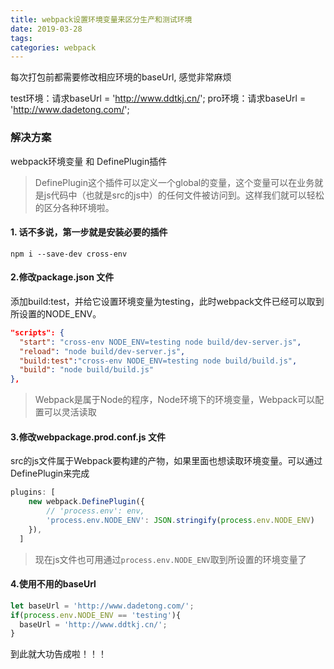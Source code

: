 ```yaml
---
title: webpack设置环境变量来区分生产和测试环境
date: 2019-03-28
tags:
categories: webpack
---
```

每次打包前都需要修改相应环境的baseUrl, 感觉非常麻烦

test环境：请求baseUrl = 'http://www.ddtkj.cn/';
pro环境：请求baseUrl = 'http://www.dadetong.com/';
<!-- more -->

### 解决方案
webpack环境变量 和 DefinePlugin插件

> DefinePlugin这个插件可以定义一个global的变量，这个变量可以在业务就是js代码中（也就是src的js中）的任何文件被访问到。这样我们就可以轻松的区分各种环境啦。

#### 1. 话不多说，第一步就是安装必要的插件

`npm i --save-dev cross-env`

#### 2.修改package.json 文件
添加build:test，并给它设置环境变量为testing，此时webpack文件已经可以取到所设置的NODE_ENV。

```json
"scripts": {
  "start": "cross-env NODE_ENV=testing node build/dev-server.js",
  "reload": "node build/dev-server.js",
  "build:test":"cross-env NODE_ENV=testing node build/build.js",
  "build": "node build/build.js"
},
```
> Webpack是属于Node的程序，Node环境下的环境变量，Webpack可以配置可以灵活读取

#### 3.修改webpackage.prod.conf.js 文件
src的js文件属于Webpack要构建的产物，如果里面也想读取环境变量。可以通过DefinePlugin来完成

```javascript
plugins: [
    new webpack.DefinePlugin({
        // 'process.env': env,
        'process.env.NODE_ENV': JSON.stringify(process.env.NODE_ENV)
    }),
  ]
```
> 现在js文件也可用通过`process.env.NODE_ENV`取到所设置的环境变量了

#### 4.使用不用的baseUrl

```javascript
let baseUrl = 'http://www.dadetong.com/';
if(process.env.NODE_ENV == 'testing'){
  baseUrl = 'http://www.ddtkj.cn/';
}
```

到此就大功告成啦！！！
